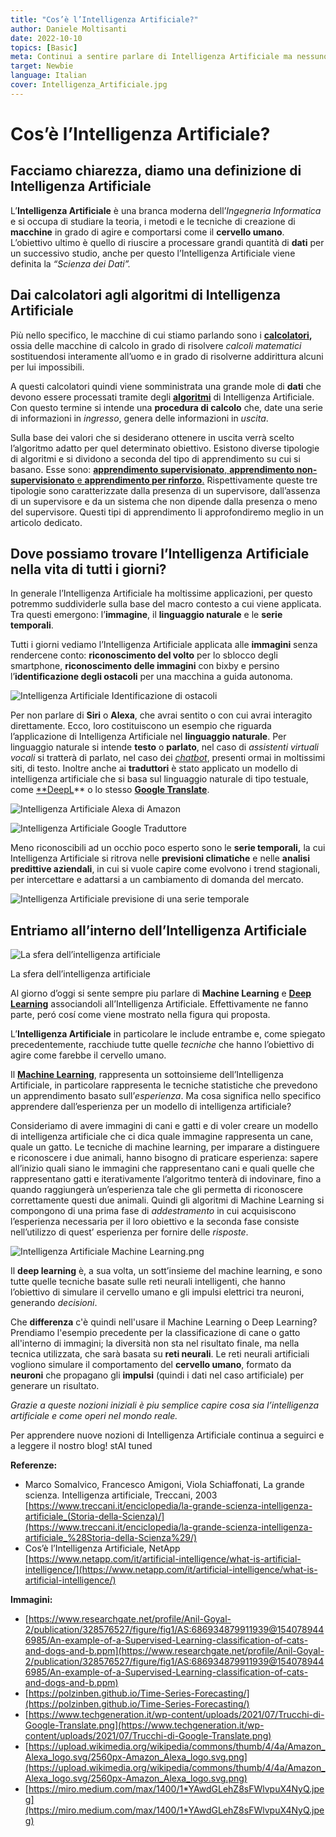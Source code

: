 ```yaml
---
title: "Cos’è l’Intelligenza Artificiale?"
author: Daniele Moltisanti
date: 2022-10-10
topics: [Basic]
meta: Continui a sentire parlare di Intelligenza Artificiale ma nessuno ti ha ancora spiegato bene che cos’è? Per questo ci siamo noi!
target: Newbie
language: Italian
cover: Intelligenza_Artificiale.jpg
---
```




# **Cos’è l’Intelligenza Artificiale?**

## **Facciamo chiarezza, diamo una definizione di Intelligenza Artificiale**

L’**Intelligenza Artificiale** è una branca moderna dell’*Ingegneria Informatica* e si occupa di studiare la teoria, i metodi e le tecniche di creazione di **macchine** in grado di agire e comportarsi come il **cervello umano**. L’obiettivo ultimo è quello di riuscire a processare grandi quantità di **dati** per un successivo studio, anche per questo l’Intelligenza Artificiale viene definita la *“Scienza dei Dati”.*

## **Dai calcolatori agli algoritmi di Intelligenza Artificiale**

Più nello specifico, le macchine di cui stiamo parlando sono i **[calcolatori](./../cos-è-un-computer/Cos'è%20un%20computer.md),** ossia delle macchine di calcolo in grado di risolvere *calcoli matematici* sostituendosi interamente all’uomo e in grado di risolverne addirittura alcuni per lui impossibili.

A questi calcolatori quindi viene somministrata una grande mole di **dati** che devono essere processati tramite degli **[algoritmi](./../cos-è-un-algoritmo-e-per-cosa-si-utilizza/Cos’è%20un%20algoritmo%20e%20per%20cosa%20si%20utilizza.md)** di Intelligenza Artificiale. Con questo termine si intende una **procedura di calcolo** che, date una serie di informazioni in *ingresso*, genera delle informazioni in *uscita*.

Sulla base dei valori che si desiderano ottenere in uscita verrà scelto l’algoritmo adatto per quel determinato obiettivo. Esistono diverse tipologie di algoritmi e si dividono a seconda del tipo di apprendimento su cui si basano. Esse sono: [**apprendimento supervisionato**, **apprendimento non-supervisionato** e **apprendimento per rinforzo**.](./../machine-learning-introduzione-e-primi-passi/MachineLearning.md) Rispettivamente queste tre tipologie sono caratterizzate dalla presenza di un supervisore, dall’assenza di un supervisore e da un sistema che non dipende dalla presenza o meno del supervisore. Questi tipi di apprendimento li approfondiremo meglio in un articolo dedicato.

## Dove possiamo trovare l’Intelligenza Artificiale nella vita di tutti i giorni?

In generale l’Intelligenza Artificiale ha moltissime applicazioni, per questo potremmo suddividerle sulla base del macro contesto a cui viene applicata. Tra questi emergono: l’**immagine**, il **linguaggio naturale** e le **serie temporali**.

Tutti i giorni vediamo l’Intelligenza Artificiale applicata alle **immagini** senza rendercene conto: **riconoscimento del volto** per lo sblocco degli smartphone, **riconoscimento delle immagini** con bixby e persino l’**identificazione degli ostacoli** per una macchina a guida autonoma. 

![Intelligenza Artificiale Identificazione di ostacoli](./Intelligenza_Artificiale_identificazione_di_ostacoli.png)



Per non parlare di **Siri** o **Alexa**, che avrai sentito o con cui avrai interagito direttamente. Ecco, loro costituiscono un esempio che riguarda l’applicazione di Intelligenza Artificiale nel **linguaggio naturale**. Per linguaggio naturale si intende **testo** o **parlato**, nel caso di *assistenti virtuali vocali* si tratterà di parlato, nel caso dei *[chatbot](https://www.notion.so/Chatbot-317d6520b6df47a499fe9f33bf8e2aa8)*, presenti ormai in moltissimi siti, di testo. Inoltre anche ai **traduttori** è stato applicato un modello di intelligenza artificiale che si basa sul linguaggio naturale di tipo testuale, come [**DeepL](https://www.deepl.com/translator)** o lo stesso [**Google Translate**](https://translate.google.com/). 

![Intelligenza Artificiale Alexa di Amazon](./Intelligenza_Artificiale_Alexa_di_Amazon.png)


![Intelligenza Artificiale Google Traduttore](./Intelligenza_Artificiale_Google_Traduttore.png)

Meno riconoscibili ad un occhio poco esperto sono le **serie temporali,** la cui Intelligenza Artificiale si ritrova nelle **previsioni climatiche** e nelle **analisi predittive aziendali**, in cui si vuole capire come evolvono i trend stagionali, per intercettare e adattarsi a un cambiamento di domanda del mercato.

![Intelligenza Artificiale previsione di una serie temporale](./Intelligenza_Artificiale_Previsione_di_una_serie_temporale.png)



## Entriamo all’interno dell’Intelligenza Artificiale

![La sfera dell’intelligenza artificiale](./Untitled.png)

La sfera dell’intelligenza artificiale

Al giorno d’oggi si sente sempre piu parlare di **Machine Learning** e **[Deep Learning](./../introduzione-e-primi-passi-sul-deep-learning/Introduzione%20e%20primi%20passi%20nel%20Deep%20Learning.md)** associandoli all’Intelligenza Artificiale. Effettivamente ne fanno parte, peró cosí come viene mostrato nella figura qui proposta.

L’**Intelligenza Artificiale** in particolare le include entrambe e, come spiegato precedentemente, racchiude tutte quelle *tecniche* che hanno l’obiettivo di agire come farebbe il cervello umano.

Il **[Machine Learning](./../machine-learning-introduzione-e-primi-passi/MachineLearning.md)**, rappresenta un sottoinsieme dell’Intelligenza Artificiale, in particolare rappresenta le tecniche statistiche che prevedono un apprendimento basato sull’*esperienza*. Ma cosa significa nello specifico apprendere dall’esperienza per un modello di intelligenza artificiale? 

Consideriamo di avere immagini di cani e gatti e di voler creare un modello di intelligenza artificiale che ci dica quale immagine rappresenta un cane, quale un gatto. Le tecniche di machine learning, per imparare a distinguere e riconoscere i due animali, hanno bisogno di praticare esperienza: sapere all’inizio quali siano le immagini che rappresentano cani e quali quelle che rappresentano gatti e iterativamente l’algoritmo tenterà di indovinare, fino a quando raggiungerà un’esperienza tale che gli permetta di riconoscere correttamente questi due animali. Quindi gli algoritmi di Machine Learning si compongono di una prima fase di *addestramento* in cui acquisiscono l’esperienza necessaria per il loro obiettivo e la seconda fase consiste nell’utilizzo di quest’ esperienza per fornire delle *risposte*.

![Intelligenza Artificiale Machine Learning.png](./Intelligenza_Artificiale_Machine_Learning.png)

Il **deep learning** è, a sua volta, un sott’insieme del machine learning, e sono tutte quelle tecniche basate sulle reti neurali intelligenti, che hanno l’obiettivo di simulare il cervello umano e gli impulsi elettrici tra neuroni, generando *decisioni*.

Che **differenza** c'è quindi nell'usare il Machine Learning o Deep Learning? Prendiamo l'esempio precedente per la classificazione di cane o gatto all'interno di immagini; la diversità non sta nel risultato finale, ma nella tecnica utilizzata, che sarà basata su **reti neurali**. Le reti neurali artificiali vogliono simulare il comportamento del **cervello umano**, formato da **neuroni** che propagano gli **impulsi** (quindi i dati nel caso artificiale) per generare un risultato.


*Grazie a queste nozioni iniziali è piu semplice capire cosa sia l’intelligenza artificiale e come operi nel mondo reale.* 

Per apprendere nuove nozioni di Intelligenza Artificiale continua a seguirci e a leggere il nostro blog! stAI tuned 

**Referenze:**

- Marco Somalvico, Francesco Amigoni, Viola Schiaffonati, La grande scienza. Intelligenza artificiale, Treccani, 2003 [https://www.treccani.it/enciclopedia/la-grande-scienza-intelligenza-artificiale_(Storia-della-Scienza)/](https://www.treccani.it/enciclopedia/la-grande-scienza-intelligenza-artificiale_%28Storia-della-Scienza%29/)
- Cos’è l’Intelligenza Artificiale, NetApp [https://www.netapp.com/it/artificial-intelligence/what-is-artificial-intelligence/](https://www.netapp.com/it/artificial-intelligence/what-is-artificial-intelligence/)

**Immagini:**

- [https://www.researchgate.net/profile/Anil-Goyal-2/publication/328576527/figure/fig1/AS:686934879911939@1540789446985/An-example-of-a-Supervised-Learning-classification-of-cats-and-dogs-and-b.ppm](https://www.researchgate.net/profile/Anil-Goyal-2/publication/328576527/figure/fig1/AS:686934879911939@1540789446985/An-example-of-a-Supervised-Learning-classification-of-cats-and-dogs-and-b.ppm)
- [https://polzinben.github.io/Time-Series-Forecasting/](https://polzinben.github.io/Time-Series-Forecasting/)
- [https://www.techgeneration.it/wp-content/uploads/2021/07/Trucchi-di-Google-Translate.png](https://www.techgeneration.it/wp-content/uploads/2021/07/Trucchi-di-Google-Translate.png)
- [https://upload.wikimedia.org/wikipedia/commons/thumb/4/4a/Amazon_Alexa_logo.svg/2560px-Amazon_Alexa_logo.svg.png](https://upload.wikimedia.org/wikipedia/commons/thumb/4/4a/Amazon_Alexa_logo.svg/2560px-Amazon_Alexa_logo.svg.png)
- [https://miro.medium.com/max/1400/1*YAwdGLehZ8sFWlvpuX4NyQ.jpeg](https://miro.medium.com/max/1400/1*YAwdGLehZ8sFWlvpuX4NyQ.jpeg)
